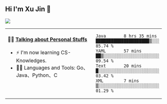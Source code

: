 
## Hi I'm Xu Jin 👋
![](https://komarev.com/ghpvc/?username=jiayouxujin&color=brightgreen&label=PROFILE+VIEWS)



<table align="center">
<tr>
<td valign="top" width="60%">

#### 🏋️‍♀️ <a href="https://github.com/jiayouxujin" target="_blank">Talking about Personal Stuffs</a>
<!-- recent_releases starts -->

- ⚡  I'm now learning CS-Knowledges.  
- 🏊‍♂️ Languages and Tools: Go、Java、Python、C
<!-- recent_releases ends -->
</td>
<td>
 
<!--START_SECTION:waka-->
```text
Java       8 hrs 35 mins   █████████████████████▒░░░   85.74 % 
YAML       57 mins         ██▒░░░░░░░░░░░░░░░░░░░░░░   09.54 % 
Text       20 mins         █░░░░░░░░░░░░░░░░░░░░░░░░   03.42 % 
XML        7 mins          ▒░░░░░░░░░░░░░░░░░░░░░░░░   01.29 % 
```
<!--END_SECTION:waka-->
 
</td>
</tr>
</table>





